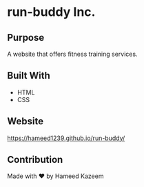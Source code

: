 # run-buddy Inc.
 
## Purpose
A website that offers fitness training services.

## Built With
* HTML
* CSS

## Website
https://hameed1239.github.io/run-buddy/

## Contribution
Made with ❤️ by Hameed Kazeem
